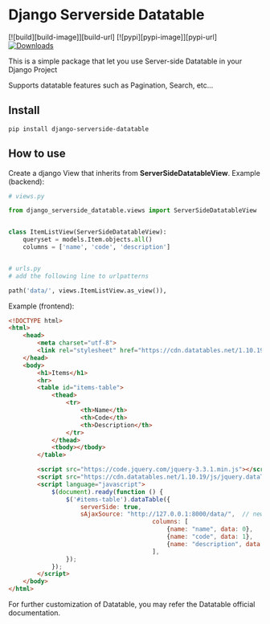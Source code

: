 # Django Serverside Datatable
[![build][build-image]][build-url]
[![pypi][pypi-image]][pypi-url]
[![Downloads](https://pepy.tech/badge/django-serverside-datatable)](https://pepy.tech/project/django-serverside-datatable)

This is a simple package that let you use Server-side Datatable in your Django Project

Supports datatable features such as Pagination, Search, etc...

## Install

```
pip install django-serverside-datatable
```


## How to use

Create a django View that inherits from  **ServerSideDatatableView**.
Example (backend):

```python
# views.py

from django_serverside_datatable.views import ServerSideDatatableView


class ItemListView(ServerSideDatatableView):
	queryset = models.Item.objects.all()
	columns = ['name', 'code', 'description']


# urls.py
# add the following line to urlpatterns

path('data/', views.ItemListView.as_view()), 

```

Example (frontend):

```html
<!DOCTYPE html>
<html>
	<head>
		<meta charset="utf-8">
		<link rel="stylesheet" href="https://cdn.datatables.net/1.10.19/css/jquery.dataTables.min.css">
	</head>
	<body>
		<h1>Items</h1>
		<hr>
		<table id="items-table">
			<thead>
				<tr>
					<th>Name</th>
					<th>Code</th>
					<th>Description</th>
				</tr>
			</thead>
			<tbody></tbody>
		</table>

		<script src="https://code.jquery.com/jquery-3.3.1.min.js"></script>
		<script src="https://cdn.datatables.net/1.10.19/js/jquery.dataTables.min.js"></script>
		<script language="javascript">
			$(document).ready(function () {
				$('#items-table').dataTable({
					serverSide: true,
					sAjaxSource: "http://127.0.0.1:8000/data/",  // new url
                                        columns: [
                                            {name: "name", data: 0},
                                            {name: "code", data: 1},
                                            {name: "description", data: 2},
                                        ],
				});
			});
		</script>
	</body>
</html>
```

For further customization of Datatable, you may refer the Datatable official documentation.
